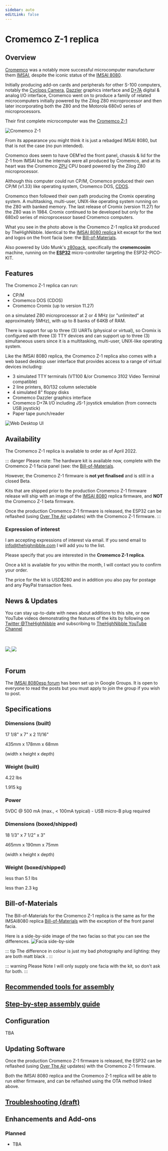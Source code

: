 ```yaml
---
sidebar: auto
editLink: false
---
```

# Cromemco Z-1 replica

## Overview

[Cromemco](https://en.wikipedia.org/wiki/Cromemco) was a notably more successful microcomputer manufacturer them [IMSAI](https://en.wikipedia.org/wiki/IMS_Associates,_Inc.), despite the iconic status of the [IMSAI 8080](https://en.wikipedia.org/wiki/IMSAI_8080).

Initially producing add-on cards and peripherals for other S-100 computers, notably the [Cyclops Camera](https://en.wikipedia.org/wiki/Cromemco_Cyclops), [Dazzler](https://en.wikipedia.org/wiki/Cromemco_Dazzler) graphics interface and [D+7A](http://www.s100computers.com/Hardware%20Folder/Cromemco/D+7IO/D+7IO.htm) digital & analog I/O interface, Cromemco went on to produce a family of related microcomputers initially powered by the Zilog Z80 microprocessor and then later incorporating both the Z80 and the Motorola 680x0 series of microprocessors.

Their first complete microcomputer was the [Cromemco Z-1](https://deramp.com/downloads/mfe_archive/010-S100%20Computers%20and%20Boards/00-Cromemco/80-Cromemco%20Brochures%20and%20Literature/1976%20Cromemco%20Z1.pdf)

![Cromemco Z-1](./Z1_CPA.png)

From its appearance you might think it is just a rebadged IMSAI 8080, but that is not the case (no pun intended).

Cromemco does seem to have OEM'ed the front panel, chassis & lid for the Z-1 from IMSAI but the internals were all produced by Cromemco, and at its heart was the Cromemco [ZPU](http://www.s100computers.com/Hardware%20Folder/Cromemco/Z80/ZPU.htm) CPU board powered by the Zilog Z80 microprocessor.

Although this computer could run CP/M, Cromemco produced their own CP/M (v1.33) like operating system, Cromemco DOS, [CDOS](https://en.wikipedia.org/wiki/Cromemco_DOS). 

Cromemco then followed their own path producing the Cromix operating system. A multitasking, multi-user, UNIX-like operating system running on the Z80 with banked memory. The last release of Cromix (version 11.27) for the Z80 was in 1984. Cromix continued to be developed but only for the 680x0 series of microprocessor based Cromemco computers.

What you see in the photo above is the Cromemco Z-1 replica kit produced by TheHighNibble. Identical to the [IMSAI 8080 replica](../imsai8080/) kit except for the text and logos on the front facia (see: the [Bill-of-Materials](#bill-of-materials).

Also powered by Udo Munk's [z80pack](http://bit.ly/Z80pack), specifically the **cromemcosim** machine, running on the [**ESP32**](https://www.espressif.com/en/products/hardware/development-boards) micro-controller targeting the ESP32-PICO-KIT.

## Features

The Cromemco Z-1 replica can run:

- CP/M
- Cromemco DOS (CDOS)
- Cromemco Cromix (up to version 11.27)

on a simulated Z80 microprocessor at 2 or 4 MHz (or "unlimited" at approximately 5MHz), with up to 8 banks of 64KB of RAM.

There is support for up to three (3) UARTs (physical or virtual), so Cromix is configured with three (3) TTY devices and can support up to three (3) simultaneous users since it is a multitasking, multi-user, UNIX-like operating system.

Like the IMSAI 8080 replica, the Cromemco Z-1 replica also comes with a web based desktop user interface that provides access to a range of virtual devices including:

- 3 simulated TTY terminals (VT100 &/or Cromemco 3102 Video Terminal compatible)
- 2 line printers, 80/132 column selectable
- 4 simulated 8" floppy disks
- Cromemco Dazzler graphics interface
- Cromemco D+7A I/O including JS-1 joystick emulation (from connects USB joystick)
- Paper tape punch/reader

![Web Desktop UI](./WebUI.png)

## Availability

The Cromemco Z-1 replica is available to order as of April 2022.

::: danger Please note:
The hardware kit is available now, complete with the Cromemco Z-1 facia panel (see: the [Bill-of-Materials](#bill-of-materials).

However, the Cromemco Z-1 firmware is **not yet finalised** and is still in a closed Beta.

Kits that are shipped prior to the production Cromemco Z-1 firmware release will ship with an image of the [IMSAI 8080](../imsai8080/) replica firmware, and **NOT** the Cromemco Z-1 beta firmware.

Once the production Cromemco Z-1 firmware is released, the ESP32 can be reflashed (using [Over The Air](../imsai8080/update/#updating-the-firmware) updates) with the Cromemco Z-1 firmware.
:::

### Expression of interest

I am accepting expressions of interest via email. If you send email to [info@thehighnibble.com](mailto:info@thehighnibble.com) I will add you to the list.

Please specify that you are interested in the **Cromemco Z-1 replica**.

Once a kit is available for you within the month, I will contact you to confirm your order.

The price for the kit is USD$280 and in addition you also pay for postage and any PayPal transaction fees.

## News & Updates

You can stay up-to-date with news about additions to this site, or new YouTube videos demonstrating the features of the kits by following on [Twitter @TheHighNibble](https://twitter.com/@TheHighNibble) and subscribing to [TheHighNibble YouTube Channel](https://www.youtube.com/thehighnibble)

<br/>
<br/>
<div class='socials'>
    <a href='https://twitter.com/@TheHighNibble' target='_blank' rel="noopener noreferrer">
        <img class='social' src='/img/twitter.png'/>
    </a>
    <a href='https://www.youtube.com/thehighnibble' target='_blank' rel="noopener noreferrer">
        <img class='social' src='/img/youtube.png'/>
    </a>
</div>
<br/>

## Forum

The [IMSAI 8080esp forum](http://bit.ly/IMSAI8080esp) has been set up in Google Groups. It is open to everyone to read the posts but you must apply to join the group if you wish to post.

## Specifications

### Dimensions (built)

17 1/8" x 7" x 2 11/16"

435mm x 178mm x 68mm

(width x height x depth)

### Weight (built)

4.22 lbs

1.915 kg

### Power

5VDC @ 500 mA (max., < 100mA typical) - USB micro-B plug required

### Dimensions (boxed/shipped)

18 1/3" x 7 1/2" x 3"

465mm x 190mm x 75mm

(width x height x depth)

### Weight (boxed/shipped)

less than 5.1 lbs

less than 2.3 kg

## Bill-of-Materials

The Bill-of-Materials for the Cromemco Z-1 replica is the same as for the IMSAI8080 replica [Bill-of-Materials](../imsai8080/bom/)
with the exception of the front panel facia.

Here is a side-by-side image of the two facias so that you can see the differences.
![Facia side-by-side](./facias.png)


::: tip
The difference in colour is just my bad photography and lighting: they are both matt black .
:::

::: warning Please Note
I will only supply one facia with the kit, so don't ask for both. 
:::


## [Recommended tools for assembly](../imsai8080/tools/)

## [Step-by-step assembly guide](../imsai8080/assembly/)

## Configuration

TBA

## Updating Software

Once the production Cromemco Z-1 firmware is released, the ESP32 can be reflashed (using [Over The Air](../imsai8080/update/#updating-the-firmware) updates) with the Cromemco Z-1 firmware.

Both the IMSAI 8080 replica and the Cromemco Z-1 replica will be able to run either firmware, and can be reflashed using the OTA method linked above.

## [Troubleshooting (draft)](../imsai8080/troubleshooting/)

## Enhancements and Add-ons

### Planned

- TBA
